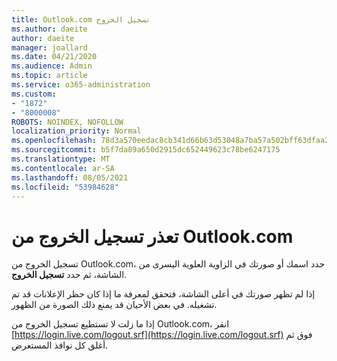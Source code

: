 ```yaml
---
title: Outlook.com تسجيل الخروج
ms.author: daeite
author: daeite
manager: joallard
ms.date: 04/21/2020
ms.audience: Admin
ms.topic: article
ms.service: o365-administration
ms.custom:
- "1872"
- "8000008"
ROBOTS: NOINDEX, NOFOLLOW
localization_priority: Normal
ms.openlocfilehash: 78d3a570eedac8cb341d66b63d53048a7ba57a502bff63dfaa2148e087390289
ms.sourcegitcommit: b5f7da89a650d2915dc652449623c78be6247175
ms.translationtype: MT
ms.contentlocale: ar-SA
ms.lasthandoff: 08/05/2021
ms.locfileid: "53984628"
---
```

# <a name="unable-to-sign-out-of-outlookcom"></a>تعذر تسجيل الخروج من Outlook.com

تسجيل الخروج من Outlook.com، حدد اسمك أو صورتك في الزاوية العلوية اليسرى من الشاشة، ثم حدد **تسجيل الخروج**.

إذا لم تظهر صورتك في أعلى الشاشة، فتحقق لمعرفة ما إذا كان حظر الإعلانات قد تم تشغيله. في بعض الأحيان قد يمنع ذلك الصورة من الظهور.

إذا ما زلت لا تستطيع تسجيل الخروج من Outlook.com، انقر [https://login.live.com/logout.srf](https://login.live.com/logout.srf) فوق ثم أغلق كل نوافذ المستعرض.